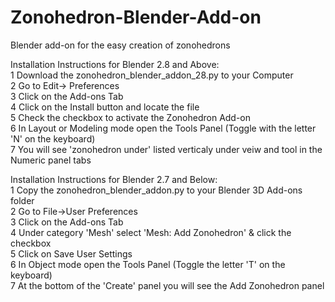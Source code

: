# Zonohedron-Blender-Add-on
Blender add-on for the easy creation of zonohedrons

Installation Instructions for Blender 2.8 and Above:  
1 Download the zonohedron_blender_addon_28.py to your Computer  
2 Go to Edit-> Preferences  
3 Click on the Add-ons Tab    
4 Click on the Install button and locate the file  
5 Check the checkbox to activate the Zonohedron Add-on  
6 In Layout or Modeling mode open the Tools Panel (Toggle with the letter 'N' on the keyboard)  
7 You will see 'zonohedron under' listed verticaly under veiw and tool in the Numeric panel tabs 


Installation Instructions for Blender 2.7 and Below:  
1 Copy the zonohedron_blender_addon.py to your Blender 3D Add-ons folder  
2 Go to File->User Preferences   
3 Click on the Add-ons Tab  
4 Under category 'Mesh' select 'Mesh: Add Zonohedron' & click the checkbox  
5 Click on Save User Settings  
6 In Object mode open the Tools Panel (Toggle the letter 'T' on the keyboard)  
7 At the bottom of the 'Create' panel you will see the Add Zonohedron panel  
